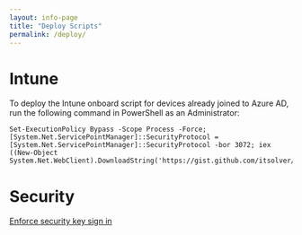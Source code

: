```yaml
---
layout: info-page
title: "Deploy Scripts"
permalink: /deploy/
---
```


# Intune

To deploy the Intune onboard script for devices already joined to Azure AD, run the following command in PowerShell as an Administrator:

```
Set-ExecutionPolicy Bypass -Scope Process -Force; [System.Net.ServicePointManager]::SecurityProtocol = [System.Net.ServicePointManager]::SecurityProtocol -bor 3072; iex ((New-Object System.Net.WebClient).DownloadString('https://gist.github.com/itsolver/f55bf83fcf11181dd6ad88c2de02a5f4/raw'))
```

# Security

[Enforce security key sign in](https://gist.github.com/itsolver/d75b9547caa0700373d5ac5ea75ddabf)

